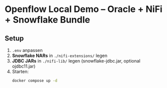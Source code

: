 # Openflow Local Demo – Oracle + NiFi + Snowflake Bundle

## Setup
1) `.env` anpassen  
2) **Snowflake NARs** in `./nifi-extensions/` legen  
3) **JDBC JARs** in `./nifi-lib/` legen (snowflake-jdbc.jar, optional ojdbc11.jar)  
4) Starten:
   ```bash
   docker compose up -d
